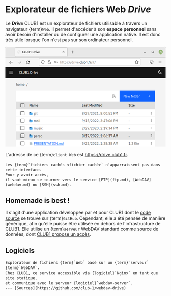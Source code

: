 Explorateur de fichiers Web *Drive*
===================================

Le _**Drive**_ CLUB1 est un explorateur de fichiers utilisable à travers un navigateur {term}`Web`.
Il permet d'accéder à son **espace personnel** sans avoir besoin d'installer ou de configurer une application native.
Il est donc très utile lorsque l'on n'est pas sur son ordinateur personnel.

![capture d'écran WebDav drive](drive/webdav_drive.png)

L'adresse de ce {term}`client Web` est <https://drive.club1.fr>.

```{caution}
Les {term}`fichiers cachés <fichier caché>` n'apparraissent pas dans cette interface.
Pour y avoir accès,
il vaut mieux se tourner vers le service [FTP](ftp.md), [WebDAV](webdav.md) ou [SSH](ssh.md).
```

Homemade is best !
------------------

Il s'agit d'une application développée par et pour CLUB1
dont le [code source](https://github.com/club-1/webdav-drive) se trouve sur {term}`GitHub`.
Cependant, elle a été pensée de manière générique, afin qu'elle puisse être utilisée en dehors de l'infrastructure de CLUB1.
Elle utilise un {term}`serveur` WebDAV standard comme source de données,
dont [CLUB1 propose un accès](webdav.md).

Logiciels
---------

```{logiciel} WebDAV Drive
Explorateur de fichiers {term}`Web` basé sur un {term}`serveur` {term}`WebDAV`.
Chez CLUB1, ce service accessible via {logiciel}`Nginx` en tant que site statique,
et communique avec le serveur {logiciel}`webdav-server`.
--- [Sources](https://github.com/club-1/webdav-drive)
```

